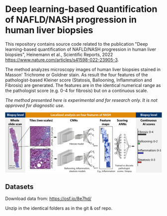 # Deep learning-based Quantification of NAFLD/NASH progression in human liver biopsies

This repository contains source code related to the publication "Deep learning-based quantification of NAFLD/NASH progression in human liver biopsies", Heinemann et al., Scientific Reports, 2022 https://www.nature.com/articles/s41598-022-23905-3.

The method analyzes microscopy images of human liver biopsies stained in Masson' Trichrome or Goldner stain. As result the four features of the pathologist-based Kleiner score (Statosis, Ballooning, Inflammation and Fibrosis) are generated. The features are in the identical numerical range as the pathologist score (e.g. 0-4 for fibrosis) but on a continuous scale.

*The method presented here is experimental and for research only. It is not approved for diagnostic use.*

![image](fig/Fig1.png)

## Datasets

Download data from: https://osf.io/8e7hd/

Unzip in the identical folders as in the git & osf repo.

